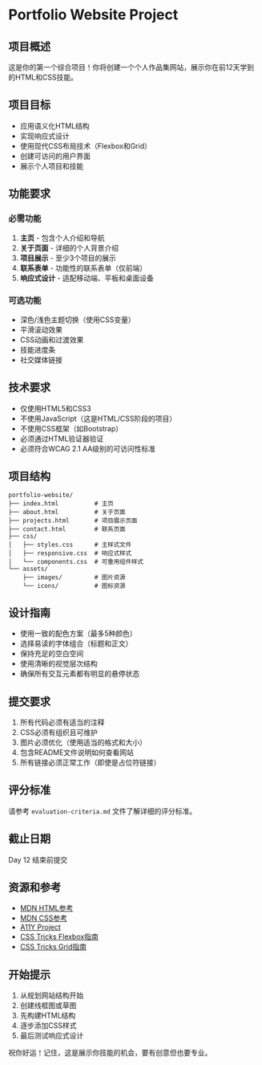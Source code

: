 # Portfolio Website Project

## 项目概述
这是你的第一个综合项目！你将创建一个个人作品集网站，展示你在前12天学到的HTML和CSS技能。

## 项目目标
- 应用语义化HTML结构
- 实现响应式设计
- 使用现代CSS布局技术（Flexbox和Grid）
- 创建可访问的用户界面
- 展示个人项目和技能

## 功能要求

### 必需功能
1. **主页** - 包含个人介绍和导航
2. **关于页面** - 详细的个人背景介绍
3. **项目展示** - 至少3个项目的展示
4. **联系表单** - 功能性的联系表单（仅前端）
5. **响应式设计** - 适配移动端、平板和桌面设备

### 可选功能
- 深色/浅色主题切换（使用CSS变量）
- 平滑滚动效果
- CSS动画和过渡效果
- 技能进度条
- 社交媒体链接

## 技术要求
- 仅使用HTML5和CSS3
- 不使用JavaScript（这是HTML/CSS阶段的项目）
- 不使用CSS框架（如Bootstrap）
- 必须通过HTML验证器验证
- 必须符合WCAG 2.1 AA级别的可访问性标准

## 项目结构
```
portfolio-website/
├── index.html          # 主页
├── about.html          # 关于页面
├── projects.html       # 项目展示页面
├── contact.html        # 联系页面
├── css/
│   ├── styles.css      # 主样式文件
│   ├── responsive.css  # 响应式样式
│   └── components.css  # 可重用组件样式
└── assets/
    ├── images/         # 图片资源
    └── icons/          # 图标资源
```

## 设计指南
- 使用一致的配色方案（最多5种颜色）
- 选择易读的字体组合（标题和正文）
- 保持充足的空白空间
- 使用清晰的视觉层次结构
- 确保所有交互元素都有明显的悬停状态

## 提交要求
1. 所有代码必须有适当的注释
2. CSS必须有组织且可维护
3. 图片必须优化（使用适当的格式和大小）
4. 包含README文件说明如何查看网站
5. 所有链接必须正常工作（即使是占位符链接）

## 评分标准
请参考 `evaluation-criteria.md` 文件了解详细的评分标准。

## 截止日期
Day 12 结束前提交

## 资源和参考
- [MDN HTML参考](https://developer.mozilla.org/zh-CN/docs/Web/HTML)
- [MDN CSS参考](https://developer.mozilla.org/zh-CN/docs/Web/CSS)
- [A11Y Project](https://www.a11yproject.com/)
- [CSS Tricks Flexbox指南](https://css-tricks.com/snippets/css/a-guide-to-flexbox/)
- [CSS Tricks Grid指南](https://css-tricks.com/snippets/css/complete-guide-grid/)

## 开始提示
1. 从规划网站结构开始
2. 创建线框图或草图
3. 先构建HTML结构
4. 逐步添加CSS样式
5. 最后测试响应式设计

祝你好运！记住，这是展示你技能的机会，要有创意但也要专业。